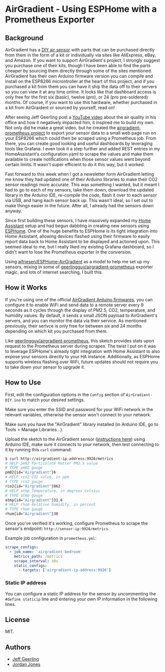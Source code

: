 # AirGradient - Using ESPHome with a Prometheus Exporter

## Background
AirGradient has a [DIY air sensor](https://www.airgradient.com/diy/) with parts that can be purchased directly from them in the form of a kit or individually via sites like AliExpress, eBay, and Amazon.  If you want to support AirGradient's project, I strongly suggest you purchase one of their kits, though I have been able to find the parts cheaper by sourcing them directly through some of the sites mentioned.  AirGradient has their own Arduino firmware version you can compile and install on the ESP8266 microntroller at the heart of this project, and if you purchased a kit from them you can have it ship the data off to their servers so you can view it at any time online.  It looks like that dashboard access is only free for the first six (basic), twelve (pro), or 24 (pro pre-soldered) months.  Of course, if you want to use this hardware, whether purchased in a kit from AirGraident or sourced by yourself, read on!

After seeing Jeff Geerling post a [YouTube video](https://www.youtube.com/watch?v=Cmr5VNALRAg) about the air quality in his office and how it negatively impacted him, it inspired me to build my own.  Not only did he make a great video, but he created the [airgradient-prometheus project](https://github.com/geerlingguy/airgradient-prometheus) to export your sensor data to a small web page run on your ESP8266 which could then be scraped using a Prometheus job.  From there, you can create good looking and useful dashboards by leveraging tools like Grafana.  I even took it a step further and added REST entries in my HomeAssistant's configuration.yaml to scrape the values and make them available to create notifications when those sensor values went beyond certain limits.  It wasn't super efficient to do it this way, but it worked.

Fast forward to this week when I got a newsletter form AirGradient letting me know they had updated one of their Arduino libraries to make their CO2 sensor readings more accurate.  This was something I wanted, but it meant I had to go to each of my sensors, take them down, download the updated library in the Arduino IDE, re-compile the code, flash it over to each sensor via USB, and hang each sensor back up.  This wasn't ideal, so I set out to make things easier in the future.  After all, I already had the sensors down anyway.

Since first building these sensors, I have massively expanded my [Home Assistant](https://www.home-assistant.io/) setup and had begun dabbling in creating new sensors using [ESPHome](https://esphome.io/).  One of the huge benefits to ESPHome is its tight integration into Home Assistant, allowing devices flashed using their firmware to easily report data back to Home Assistant to be displayed and actioned upon.  This seemed ideal to me, but I really liked my existing Grafana dashboard, so I didn't want to lose the Prometheus exporter in the conversion.  

Using [ajfriesen/ESPHome-AirGradient](https://github.com/ajfriesen/ESPHome-AirGradient) as a model to help me set up my sensors, mixing in some of [geerlingguy/airgradient-prometheus](https://github.com/geerlingguy/airgradient-prometheus) exporter magic, and lots of internet searching, I built this.

## How it Works

If you're using one of the official [AirGradient Arduino firmwares](https://www.airgradient.com/open-airgradient/instructions/basic-setup-skills-and-equipment-needed-to-build-our-airgradient-diy-sensor/), you can configure it to enable WiFi and send data to a remote server every 9 seconds as it cycles through the display of PM2.5, CO2, temperature, and humidity values.  By default, it sends a small JSON payload to AirGradient's servers, and you can monitor the data via their service.  As mentioned previously, their serivce is only free for between six and 24 months depending on which kit you purchased from them.

Like [geerlingguy/airgradient-prometheus](https://github.com/geerlingguy/airgradient-prometheus), this sketch provides stats upon request to the Prometheus server during scrapes.  The twist I put on it was to leverage ESPHome's already tight integration with Home Assistant to also expose your sensors directly to your HA instance.  Additionally, as ESPHome supports wireless flashing over WiFi, future updates should not require you to take down your sensor to upgrade it.

## How to Use

First, edit the configuration options in the `Config` section of `AirGradient-DIY.ino` to match your desired settings.

Make sure you enter the SSID and password for your WiFi network in the relevant variables, otherwise the sensor won't connect to your network.

Make sure you have the "AirGradient" library installed (in Arduino IDE, go to Tools > Manage Libraries...).

Upload the sketch to the AirGradient sensor ([instructions here](https://www.jeffgeerling.com/blog/2021/airgradient-diy-air-quality-monitor-co2-pm25#flashing)) using Arduino IDE, make sure it connects to your network, then test connecting to it by running this `curl` command:

```sh
$ curl http://airgradient-ip-address:9926/metrics
# HELP pm02 Particulate Matter PM2.5 value
# TYPE pm02 gauge
pm02{id="Airgradient"}6
# HELP rco2 CO2 value, in ppm
# TYPE rco2 gauge
rco2{id="Airgradient"}862
# HELP atmp Temperature, in degrees Celsius
# TYPE atmp gauge
atmp{id="Airgradient"}31.6
# HELP rhum Relative humidity, in percent
# TYPE rhum gauge
rhum{id="Airgradient"}38
```

Once you've verified it's working, configure Prometheus to scrape the sensor's endpoint: `http://sensor-ip:9926/metrics`.

Example job configuration in `prometheus.yml`:

```yaml
scrape_configs:
  - job_name: 'airgradient-bedroom'
    metrics_path: /metrics
    scrape_interval: 30s
    static_configs:
      - targets: ['airgradient-ip-address:9926']
```

### Static IP address

You can configure a static IP address for the sensor by uncommenting the `#define staticip` line and entering your own IP information in the following lines.

## License

MIT.

## Authors

  - [Jeff Geerling](https://www.jeffgeerling.com)
  - [Jordan Jones](https://github.com/kashalls)
